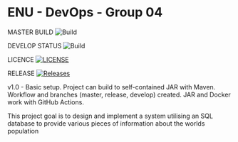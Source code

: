 # ENU - DevOps - Group 04

MASTER BUILD ![Build](https://img.shields.io/github/actions/workflow/status/DevOps-Group-04/DevOpsOrg---G04/main.yml?master?style=flat-square)

DEVELOP STATUS ![Build](https://img.shields.io/github/actions/workflow/status/DevOps-Group-04/DevOpsOrg---G04/main.yml?develop?style=flat-square)

LICENCE [![LICENSE](https://img.shields.io/github/license/DevOps-Group-04/DevOpsOrg---G04.svg?style=flat-square)](https://github.com/DevOps-Group-04/DevOpsOrg---G04/blob/master/LICENSE)

RELEASE [![Releases](https://img.shields.io/github/release/DevOps-Group-04/DevOpsOrg---G04/all.svg?style=flat-square)](https://github.com/DevOps-Group-04/DevOpsOrg---G04/releases)

v1.0 - Basic setup. Project can build to self-contained JAR with Maven. Workflow and branches (master, release, develop) created. JAR and Docker work with GitHub Actions.

This project goal is to design and implement a system utilising an SQL database to provide various pieces of information about the worlds population